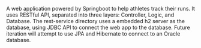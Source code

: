 A web application powered by Springboot to help athletes track their runs. 
It uses RESTful API, separated into three layers: Controller, Logic, and Database.
The rest-service directory uses a embedded h2 server as the database, using JDBC API to connect the web app to the database.
Future iteration will attempt to use JPA and Hibernate to connect to an Oracle database.

